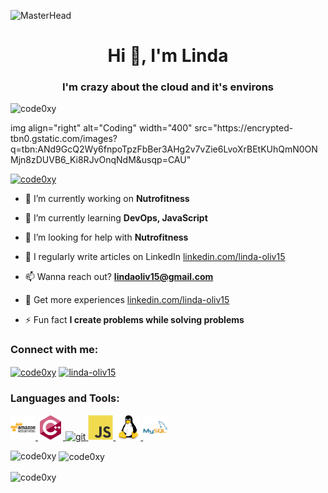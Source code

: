 ![MasterHead](https://encrypted-tbn0.gstatic.com/images?q=tbn:ANd9GcSBV29e1qoXl0oZNGA7peHJCIhTXDEZXr-OOv5tV8QW7nZlLDrG9ebahZj-6ShT74gGH_0&usqp=CAU)
<h1 align="center">Hi 👋, I'm Linda</h1>
<h3 align="center">I'm crazy about the cloud and it's environs</h3>

<p align="left"> <img src="https://komarev.com/ghpvc/?username=code0xy&label=Profile%20views&color=0e75b6&style=flat" alt="code0xy" /> </p>
img align="right" alt="Coding" width="400" src="https://encrypted-tbn0.gstatic.com/images?q=tbn:ANd9GcQ2Wy6fnpoTpzFbBer3AHg2v7vZie6LvoXrBEtKUhQmN0ONMjn8zDUVB6_Ki8RJvOnqNdM&usqp=CAU"


<p align="left"> <a href="https://twitter.com/code0xy" target="blank"><img src="https://img.shields.io/twitter/follow/code0xy?logo=twitter&style=for-the-badge" alt="code0xy" /></a> </p>

- 🔭 I’m currently working on **Nutrofitness**

- 🌱 I’m currently learning **DevOps, JavaScript**

- 🤝 I’m looking for help with **Nutrofitness**

- 📝 I regularly write articles on LinkedIn [linkedin.com/linda-oliv15](linkedin.com/linda-oliv15)

- 📫 Wanna reach out? **lindaoliv15@gmail.com**

- 📄 Get more experiences [linkedin.com/linda-oliv15](linkedin.com/linda-oliv15)

- ⚡ Fun fact **I create problems while solving problems**

<h3 align="left">Connect with me:</h3>
<p align="left">
<a href="https://twitter.com/code0xy" target="blank"><img align="center" src="https://raw.githubusercontent.com/rahuldkjain/github-profile-readme-generator/master/src/images/icons/Social/twitter.svg" alt="code0xy" height="30" width="40" /></a>
<a href="https://linkedin.com/in/linda-oliv15" target="blank"><img align="center" src="https://raw.githubusercontent.com/rahuldkjain/github-profile-readme-generator/master/src/images/icons/Social/linked-in-alt.svg" alt="linda-oliv15" height="30" width="40" /></a>
</p>

<h3 align="left">Languages and Tools:</h3>
<p align="left"> <a href="https://aws.amazon.com" target="_blank" rel="noreferrer"> <img src="https://raw.githubusercontent.com/devicons/devicon/master/icons/amazonwebservices/amazonwebservices-original-wordmark.svg" alt="aws" width="40" height="40"/> </a> <a href="https://www.w3schools.com/cpp/" target="_blank" rel="noreferrer"> <img src="https://raw.githubusercontent.com/devicons/devicon/master/icons/cplusplus/cplusplus-original.svg" alt="cplusplus" width="40" height="40"/> </a> <a href="https://git-scm.com/" target="_blank" rel="noreferrer"> <img src="https://www.vectorlogo.zone/logos/git-scm/git-scm-icon.svg" alt="git" width="40" height="40"/> </a> <a href="https://developer.mozilla.org/en-US/docs/Web/JavaScript" target="_blank" rel="noreferrer"> <img src="https://raw.githubusercontent.com/devicons/devicon/master/icons/javascript/javascript-original.svg" alt="javascript" width="40" height="40"/> </a> <a href="https://www.linux.org/" target="_blank" rel="noreferrer"> <img src="https://raw.githubusercontent.com/devicons/devicon/master/icons/linux/linux-original.svg" alt="linux" width="40" height="40"/> </a> <a href="https://www.mysql.com/" target="_blank" rel="noreferrer"> <img src="https://raw.githubusercontent.com/devicons/devicon/master/icons/mysql/mysql-original-wordmark.svg" alt="mysql" width="40" height="40"/> </a> </p>

<p><img align="left" src="https://github-readme-stats.vercel.app/api/top-langs?username=code0xy&show_icons=true&locale=en&layout=compact" alt="code0xy" /></p>

<p>&nbsp;<img align="center" src="https://github-readme-stats.vercel.app/api?username=code0xy&show_icons=true&locale=en" alt="code0xy" /></p>

<p><img align="center" src="https://github-readme-streak-stats.herokuapp.com/?user=code0xy&" alt="code0xy" /></p>

